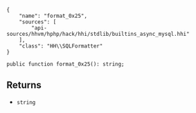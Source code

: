 ``` yamlmeta
{
    "name": "format_0x25",
    "sources": [
        "api-sources/hhvm/hphp/hack/hhi/stdlib/builtins_async_mysql.hhi"
    ],
    "class": "HH\\SQLFormatter"
}
```




``` Hack
public function format_0x25(): string;
```




## Returns




+ ` string `
<!-- HHAPIDOC -->
